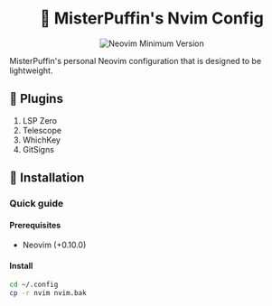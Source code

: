 <h1 align="center">	🐧 MisterPuffin's Nvim Config </h1>

<p align="center">
  <img alt="Neovim Minimum Version" src="https://img.shields.io/badge/Neovim-0.10.0+-blueviolet.svg?style=flat-square&logo=Neovim&logoColor=white)](https://github.com/neovim/neovim">
</p>

MisterPuffin's personal Neovim configuration that is designed to be lightweight.

## 🔧 Plugins

1. LSP Zero
2. Telescope
3. WhichKey
4. GitSigns

## 🔨 Installation
### Quick guide

#### Prerequisites
- Neovim (+0.10.0)

#### Install
```bash
cd ~/.config
cp -r nvim nvim.bak
```


